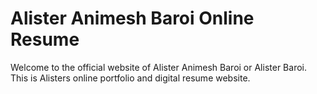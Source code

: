 # Alister Animesh Baroi Online Resume

Welcome to the official website of Alister Animesh Baroi or Alister Baroi. This is Alisters online portfolio and digital resume website.
